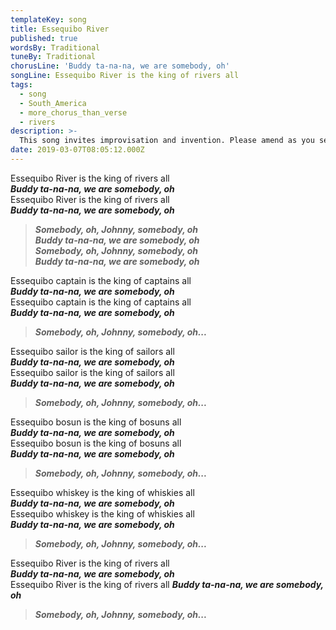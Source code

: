 ```yaml
---
templateKey: song
title: Essequibo River
published: true
wordsBy: Traditional
tuneBy: Traditional
chorusLine: 'Buddy ta-na-na, we are somebody, oh'
songLine: Essequibo River is the king of rivers all
tags:
  - song
  - South_America
  - more_chorus_than_verse
  - rivers
description: >- 
  This song invites improvisation and invention. Please amend as you see fit!
date: 2019-03-07T08:05:12.000Z
---
```

Essequibo River is the king of rivers all\
***Buddy ta-na-na, we are somebody, oh***\
Essequibo River is the king of rivers all\
***Buddy ta-na-na, we are somebody, oh***

> ***Somebody, oh, Johnny, somebody, oh\
Buddy ta-na-na, we are somebody, oh\
Somebody, oh, Johnny, somebody, oh\
Buddy ta-na-na, we are somebody, oh***

Essequibo captain is the king of captains all\
***Buddy ta-na-na, we are somebody, oh***\
Essequibo captain is the king of captains all\
***Buddy ta-na-na, we are somebody, oh***

> ***Somebody, oh, Johnny, somebody, oh...***

Essequibo sailor is the king of sailors all\
***Buddy ta-na-na, we are somebody, oh***\
Essequibo sailor is the king of sailors all\
***Buddy ta-na-na, we are somebody, oh***

> ***Somebody, oh, Johnny, somebody, oh...***

Essequibo bosun is the king of bosuns all\
***Buddy ta-na-na, we are somebody, oh***\
Essequibo bosun is the king of bosuns all\
***Buddy ta-na-na, we are somebody, oh***

> ***Somebody, oh, Johnny, somebody, oh...***

Essequibo whiskey is the king of whiskies all\
***Buddy ta-na-na, we are somebody, oh***\
Essequibo whiskey is the king of whiskies all\
***Buddy ta-na-na, we are somebody, oh***

> ***Somebody, oh, Johnny, somebody, oh...***

Essequibo River is the king of rivers all\
***Buddy ta-na-na, we are somebody, oh***\
Essequibo River is the king of rivers all
***Buddy ta-na-na, we are somebody, oh***

> ***Somebody, oh, Johnny, somebody, oh...***
